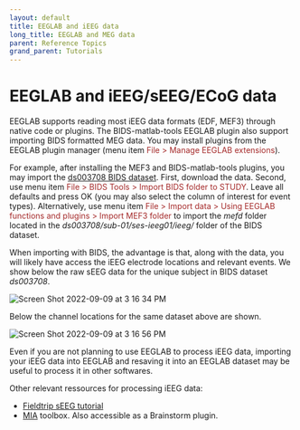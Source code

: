 ```yaml
---
layout: default
title: EEGLAB and iEEG data
long_title: EEGLAB and MEG data
parent: Reference Topics
grand_parent: Tutorials
---
```

EEGLAB and iEEG/sEEG/ECoG data
====================

EEGLAB supports reading most iEEG data formats (EDF, MEF3) through native code 
or plugins. The BIDS-matlab-tools EEGLAB plugin
also support importing BIDS formatted MEG data. You may install plugins from the EEGLAB plugin manager (menu item <span style="color: brown">File > Manage EEGLAB extensions</span>). 

For example, after installing the MEF3 and BIDS-matlab-tools plugins, you may import the 
[ds003708 BIDS dataset]([https://openneuro.org/datasets/ds003708](https://nemar.org/dataexplorer/detail?dataset_id=ds003708&processed=0)). 
First, download the data. Second, use menu item <span style="color: brown">File > BIDS Tools > Import BIDS folder to STUDY</span>. 
Leave all defaults and press OK (you may also select the column of interest for event types). Alternatively, use
menu item <span style="color: brown">File > Import data > Using EEGLAB functions and plugins > Import MEF3 folder</span> to import the <i>mefd</i> 
folder located in the <i>ds003708/sub-01/ses-ieeg01/ieeg/</i> folder of the BIDS dataset.

When importing with BIDS, the advantage is that, along with the data, you will likely have access the iEEG electrode locations and relevant events. We show below the raw sEEG data for the unique subject in BIDS dataset <i>ds003708</i>.

![Screen Shot 2022-09-09 at 3 16 34 PM](https://user-images.githubusercontent.com/1872705/189453192-66169ca9-174b-419c-ba7b-2bada4cbda91.png)

Below the channel locations for the same dataset above are shown.

![Screen Shot 2022-09-09 at 3 16 56 PM](https://user-images.githubusercontent.com/1872705/189453262-e942a285-b19f-455e-aad0-b38bbc62d0dd.png)

Even if you are not planning to use EEGLAB to process iEEG data, importing your iEEG data into EEGLAB and resaving it into an EEGLAB dataset may be useful to process it in other softwares.

Other relevant ressources for processing iEEG data:
- [Fieldtrip sEEG tutorial](https://www.fieldtriptoolbox.org/tutorial/human_ecog/)
- [MIA](http://www.neurotrack.fr/mia/) toolbox. Also accessible as a Brainstorm plugin.
